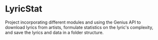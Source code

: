 # LyricStat
Project incorporating different modules and using the Genius API to download lyrics from artists, formulate statistics on the lyric's complexity, and save the lyrics and data in a folder structure.
